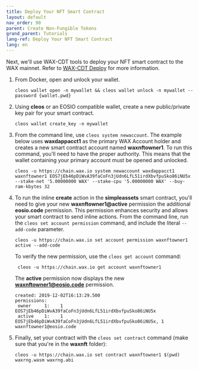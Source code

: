 ```yaml
---
title: Deploy Your NFT Smart Contract
layout: default
nav_order: 90
parent: Create Non-Fungible Tokens
grand_parent: Tutorials
lang-ref: Deploy Your NFT Smart Contract
lang: en
---
```


Next, we'll use WAX-CDT tools to deploy your NFT smart contract to the WAX mainnet. Refer to [WAX-CDT Deploy](/docs/en/dapp-development/deploy-dapp-on-wax/deploy_source) for more information.

1. From Docker, open and unlock your wallet.

    ```shell
    cleos wallet open -n mywallet && cleos wallet unlock -n mywallet --password {wallet.pwd}
    ```

2. Using **cleos** or an EOSIO compatible wallet, create a new public/private key pair for your smart contract.

    ```shell
    cleos wallet create_key -n mywallet
    ```

3. From the command line, use `cleos system newaccount`. The example below uses **waxdappacct1** as the primary WAX Account holder and creates a new smart contract account named **waxnftowner1**. To run this command, you'll need to have the proper authority. This means that the wallet containing your primary account must be opened and unlocked.

    ```shell
    cleos -u https://chain.wax.io system newaccount waxdappacct1 waxnftowner1 EOS7jEb46pDiWvA39faCoFn3jUdn6LfL51irdXbvfpuSko86iNU5x --stake-net '5.00000000 WAX' --stake-cpu '5.00000000 WAX' --buy-ram-kbytes 32
    ```

4. To run the inline **create** action in the **simpleassets** smart contract, you'll need to give your new **waxnftowner1@active** permission the additional **eosio.code** permission. This permission enhances security and allows your smart contract to send inline actions. From the command line, run the `cleos set account permission` command, and include the literal `--add-code` parameter.

    ```shell
    cleos -u https://chain.wax.io set account permission waxnftowner1 active --add-code
    ```

    To verify the new permission, use the `cleos get account` command:

    ```shell
     cleos -u https://chain.wax.io get account waxnftowner1
    ```

    The **active** permission now displays the new **waxnftowner1@eosio.code** permission.

    ```shell
    created: 2019-12-02T16:13:29.500
    permissions:
     owner     1:    1 EOS7jEb46pDiWvA39faCoFn3jUdn6LfL51irdXbvfpuSko86iNU5x
     active    1:    1 EOS7jEb46pDiWvA39faCoFn3jUdn6LfL51irdXbvfpuSko86iNU5x, 1 waxnftowner1@eosio.code
    ```

5. Finally, set your contract with the `cleos set contract` command (make sure that you're in the **waxnft** folder):

    ```shell
    cleos -u https://chain.wax.io set contract waxnftowner1 $(pwd) waxrng.wasm waxrng.abi
    ```
